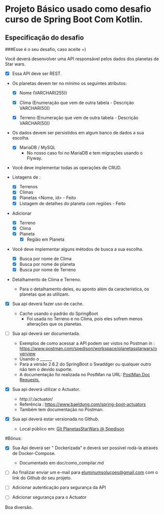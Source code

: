 # Projeto Básico usado como desafio curso de Spring Boot Com Kotlin.

## Especificação do desafio

###Esse é o seu desafio, caso aceite =)

Você deverá desenvolver uma API responsável pelos dados dos planetas de Star wars.

- [X] Essa API deve ser REST.

- Os planetas devem ter no mínimo os seguintes atributos:

  + [X] Nome (VARCHAR(255))

  + [X] Clima (Enumeração que vem de outra tabela - Descrição VARCHAR(50))

  + [X] Terreno (Enumeração que vem de outra tabela - Descrição VARCHAR(50))

- Os dados devem ser persistidos em algum banco de dados a sua escolha.
  + [X] MariaDB / MySQL
    + No nosso caso foi no MariaDB e tem migrações usando o Flyway.

- Você deve implementar todas as operações de CRUD.

- Listagens de : 
  - [X] Terrenos
  - [X] Climas
  - [X] Planetas <Nome, id> - Feito
  - [X] Listagem de detalhes do planeta com regiões - Feito
  
- Adicionar
  - [X] Terreno
  - [X] Clima
  - [X] Planeta
    - [X] Região em Planeta

- Você deve implementar alguns métodos de busca a sua escolha.
  - [x] Busca por nome de Clima  
  - [X] Busca por nome de planeta
  - [X] Busca por nome de Terreno

- Detalhamento de Clima e Terreno.
  - Para o detalhamento deles, eu aponto além da característica, os planetas que as utilizam.

- [X] Sua api deverá fazer uso de cache.
    - Cache usando o padrão do SpringBoot
      + Foi usada no Terreno e no Clima, pois eles sofrem menos alterações que os planetas.  
  
- [ ] Sua api deverá ser documentada.
  - Exemplos de como acessar a API podem ser vistos no Postman in : https://www.postman.com/spedison/workspace/planetasstarwars/overview 
  - Usando o ______
  - Para a versão 2.6.2 do SpringBoot o Swaddger ou qualquer outro não tem o devido suporte.
  - A documentação foi realizada no PostMan na URL: [PostMan Doc Requests.](https://www.postman.com/spedison/workspace/planetasstarwars/overview)  

- [X] Sua api deverá utilizar o Actuator.
  * http://<HOST>:<PORTA>/actuator/
  * Referência : https://www.baeldung.com/spring-boot-actuators
  * Também tem documentação no Postman.

- [X] Sua api deverá estar versionada no Github.
  - Local público em: [Git PlanetasStarWars @ Spedison](https://github.com/spedison/desafio-planetas-stars-wars) 

#Bônus:

* [X] Sua Api deverá ser " Dockerizada" e deverá ser possível rodá-la através de Docker-Compose.
  - Documentado em doc/como_compilar.md

* [ ] Ao finalizar enviar um e-mail para eluminumsoluçoes@gmail.com com o link do Github do seu projeto.

* [ ] Adicionar autenticação para segurança da API

* [ ] Adicionar segurança para o Actuator

Boa diversão.